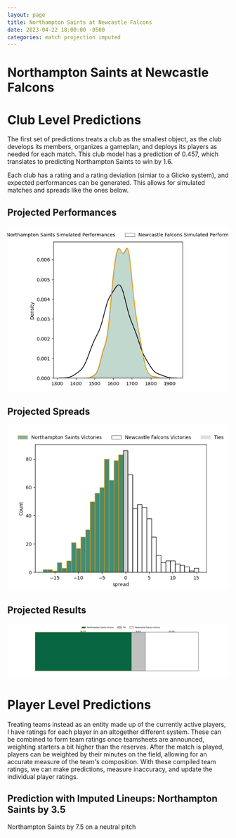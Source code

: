 ```yaml
---  
layout: page  
title: Northampton Saints at Newcastle Falcons  
date: 2023-04-22 18:00:00 -0500  
categories: match projection imputed  
---
```

# Northampton Saints at Newcastle Falcons

# Club Level Predictions


The first set of predictions treats a club as the smallest object, as the club develops its members, organizes a gameplan, and deploys its players as needed for each match. This club model has a prediction of 0.457, which translates to predicting Northampton Saints to win by 1.6.

Each club has a rating and a rating deviation (simiar to a Glicko system), and expected performances can be generated. This allows for simulated matches and spreads like the ones below.
## Projected Performances


![Projected Performances](plots/performances_2023-04-22-NewcastleFalcons-NorthamptonSaints.png)
## Projected Spreads


![Projected Spreads](plots/spreads_2023-04-22-NewcastleFalcons-NorthamptonSaints.png)
## Projected Results


![Projected Results](plots/resultbar_2023-04-22-NewcastleFalcons-NorthamptonSaints.png)
# Player Level Predictions


Treating teams instead as an entity made up of the currently active players, I have ratings for each player in an altogether different system. These can be combined to form team ratings once teamsheets are announced, weighting starters a bit higher than the reserves. After the match is played, players can be weighted by their minutes on the field, allowing for an accurate measure of the team's composition. With these compiled team ratings, we can make predictions, measure inaccuracy, and update the individual player ratings.
## Prediction with Imputed Lineups: Northampton Saints by 3.5


Northampton Saints by 7.5 on a neutral pitch

